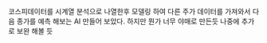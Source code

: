 코스피데이터를 시계열 분석으로 나열한후 모델링 하여 다른 주가 데이터를 가져와서 다음 종가를 예측 해보는 AI 만들어 보았다.
하지만 뭔가 너무 야매로 만든듯
나중에 추가로 보완 해볼 듯
